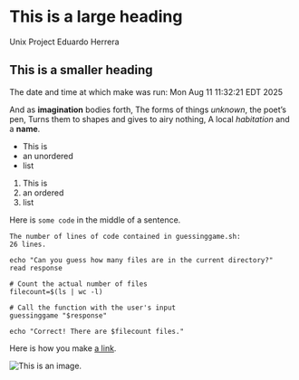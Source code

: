 # This is a large heading
Unix Project Eduardo Herrera

## This is a smaller heading
The date and time at which make was run:
Mon Aug 11 11:32:21 EDT 2025

And as **imagination** bodies forth,
The forms of things *unknown*, the poet’s pen,
Turns them to shapes and gives to airy nothing,
A local *habitation* and a **name**.

- This is
- an unordered
- list

1. This is
2. an ordered
3. list

Here is `some code` in the middle of a sentence.

```
The number of lines of code contained in guessinggame.sh:
26 lines.

echo "Can you guess how many files are in the current directory?"
read response

# Count the actual number of files
filecount=$(ls | wc -l)

# Call the function with the user's input
guessinggame "$response"

echo "Correct! There are $filecount files."
```

Here is how you make [a link](https://www.wikipedia.org/).

![This is an image.](https://github.com/yihui/xaringan/releases/download/v0.0.2/karl-moustache.jpg)